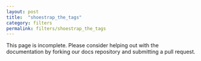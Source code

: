 ```yaml
---
layout: post
title:  "shoestrap_the_tags"
category: filters
permalink: filters/shoestrap_the_tags
---
```


This page is incomplete. Please consider helping out with the documentation by forking our docs repository and submitting a pull request.